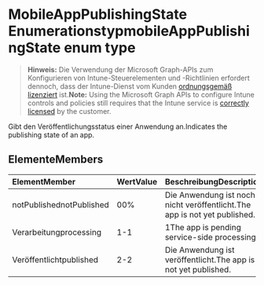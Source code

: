 # <a name="mobileapppublishingstate-enum-type"></a><span data-ttu-id="cc5fb-101">MobileAppPublishingState Enumerationstyp</span><span class="sxs-lookup"><span data-stu-id="cc5fb-101">mobileAppPublishingState enum type</span></span>

> <span data-ttu-id="cc5fb-102">**Hinweis:** Die Verwendung der Microsoft Graph-APIs zum Konfigurieren von Intune-Steuerelementen und -Richtlinien erfordert dennoch, dass der Intune-Dienst vom Kunden [ordnungsgemäß lizenziert](https://go.microsoft.com/fwlink/?linkid=839381) ist.</span><span class="sxs-lookup"><span data-stu-id="cc5fb-102">**Note:** Using the Microsoft Graph APIs to configure Intune controls and policies still requires that the Intune service is [correctly licensed](https://go.microsoft.com/fwlink/?linkid=839381) by the customer.</span></span>

<span data-ttu-id="cc5fb-103">Gibt den Veröffentlichungsstatus einer Anwendung an.</span><span class="sxs-lookup"><span data-stu-id="cc5fb-103">Indicates the publishing state of an app.</span></span>
## <a name="members"></a><span data-ttu-id="cc5fb-104">Elemente</span><span class="sxs-lookup"><span data-stu-id="cc5fb-104">Members</span></span>
|<span data-ttu-id="cc5fb-105">Element</span><span class="sxs-lookup"><span data-stu-id="cc5fb-105">Member</span></span>|<span data-ttu-id="cc5fb-106">Wert</span><span class="sxs-lookup"><span data-stu-id="cc5fb-106">Value</span></span>|<span data-ttu-id="cc5fb-107">Beschreibung</span><span class="sxs-lookup"><span data-stu-id="cc5fb-107">Description</span></span>|
|:---|:---|:---|
|<span data-ttu-id="cc5fb-108">notPublished</span><span class="sxs-lookup"><span data-stu-id="cc5fb-108">notPublished</span></span>|<span data-ttu-id="cc5fb-109">0</span><span class="sxs-lookup"><span data-stu-id="cc5fb-109">0%</span></span>|<span data-ttu-id="cc5fb-110">Die Anwendung ist noch nicht veröffentlicht.</span><span class="sxs-lookup"><span data-stu-id="cc5fb-110">The app is not yet published.</span></span>|
|<span data-ttu-id="cc5fb-111">Verarbeitung</span><span class="sxs-lookup"><span data-stu-id="cc5fb-111">processing</span></span>|<span data-ttu-id="cc5fb-112">1</span><span class="sxs-lookup"><span data-stu-id="cc5fb-112">-1</span></span>|<span data-ttu-id="cc5fb-113">1</span><span class="sxs-lookup"><span data-stu-id="cc5fb-113">The app is pending service-side processing.</span></span>|
|<span data-ttu-id="cc5fb-114">Veröffentlicht</span><span class="sxs-lookup"><span data-stu-id="cc5fb-114">published</span></span>|<span data-ttu-id="cc5fb-115">2</span><span class="sxs-lookup"><span data-stu-id="cc5fb-115">-2</span></span>|<span data-ttu-id="cc5fb-116">Die Anwendung ist veröffentlicht.</span><span class="sxs-lookup"><span data-stu-id="cc5fb-116">The app is not yet published.</span></span>|








